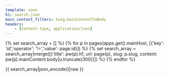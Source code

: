 ```yaml
---
template: none
h1: search.json
main_content_filters: twig,mainContentToBody
headers:
    - [Content-type, application/json]
---
```


{% set search_array = [] %}
{% for p in pages(apps.get().mainHost, [{'key': 'id','operator': '!=','value': page.id}]) %}
{% set search_array = search_array|merge([{'title': pw(p).h1, url: page(p), slug: p.slug, content: pw(p).mainContent.body|u.truncate(300)}]) %}
{% endfor %}

{{ search_array|json_encode()|raw }}
